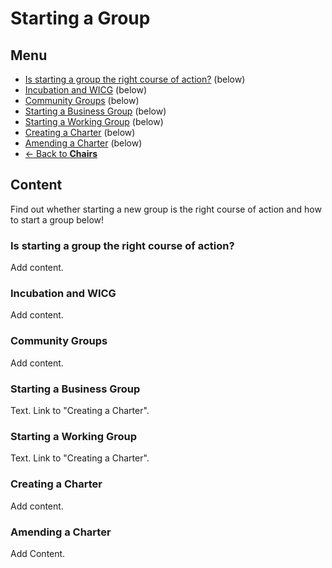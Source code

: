 # Starting a Group
## Menu
* [Is starting a group the right course of action?]() (below)
* [Incubation and WICG](#) (below)
* [Community Groups](#) (below)
* [Starting a Business Group](#) (below)
* [Starting a Working Group](#) (below)
* [Creating a Charter](#) (below)
* [Amending a Charter](#) (below)
* [<- Back to **Chairs**](index.md#)

## Content
Find out whether starting a new group is the right course of action and how to start a group below!

### Is starting a group the right course of action?
Add content.

### Incubation and WICG
Add content.

### Community Groups
Add content.

### Starting a Business Group
Text. Link to "Creating a Charter".

### Starting a Working Group
Text. Link to "Creating a Charter".

### Creating a Charter
Add content.

### Amending a Charter
Add Content.

